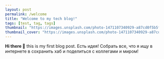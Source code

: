 ```yaml
---
layout: post
permalink: /welcome
title: "Welcome to my tech blog!"
tags: [test, tag, tags]
thumbnail: "https://images.unsplash.com/photo-1471107340929-a87cd0f5b5f3?w=400&auto=format&fit=crop"
thumbnail_cover: "https://images.unsplash.com/photo-1471107340929-a87cd0f5b5f3?w=1300&h=300&fit=crop"
---
```


**Hi there 👋** this is my first blog post.
Есть идея!
Собрать все, что я ищу в интернете в сохранить хаб и поделиться с коллегами и миром!
